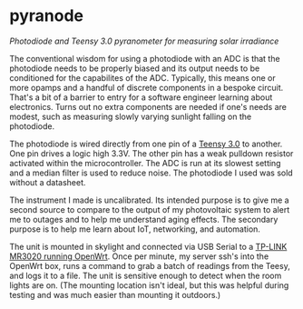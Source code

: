 # pyranode
*Photodiode and Teensy 3.0 pyranometer for measuring solar irradiance*

The conventional wisdom for using a photodiode with an ADC is that the photodiode needs to be properly biased and its output needs to be conditioned for the capabilites of the ADC. Typically, this means one or more opamps and a handful of discrete components in a bespoke circuit. That's a bit of a barrier to entry for a software engineer learning about electronics. Turns out no extra components are needed if one's needs are modest, such as measuring slowly varying sunlight falling on the photodiode.

The photodiode is wired directly from one pin of a [Teensy 3.0](https://www.pjrc.com/store/teensy3.html) to another. One pin drives a logic high 3.3V. The other pin has a weak pulldown resistor activated within the microcontroller. The ADC is run at its slowest setting and a median filter is used to reduce noise. The photodiode I used was sold without a datasheet.

The instrument I made is uncalibrated. Its intended purpose is to give me a second source to compare to the output of my photovoltaic system to alert me to outages and to help me understand aging effects. The secondary purpose is to help me learn about IoT, networking, and automation.

The unit is mounted in skylight and connected via USB Serial to a [TP-LINK MR3020 running OpenWrt](https://wiki.openwrt.org/toh/tp-link/tl-mr3020). Once per minute, my server ssh's into the OpenWrt box, runs a command to grab a batch of readings from the Teesy, and logs it to a file. The unit is sensitive enough to detect when the room lights are on. (The mounting location isn't ideal, but this was helpful during testing and was much easier than mounting it outdoors.)
